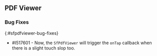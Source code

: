 ## PDF Viewer

### Bug Fixes
{:#sfpdfviewer-bug-fixes}

* \#I517601 - Now, the `SfPdfViewer` will trigger the `onTap` callback when there is a slight touch slop too.
